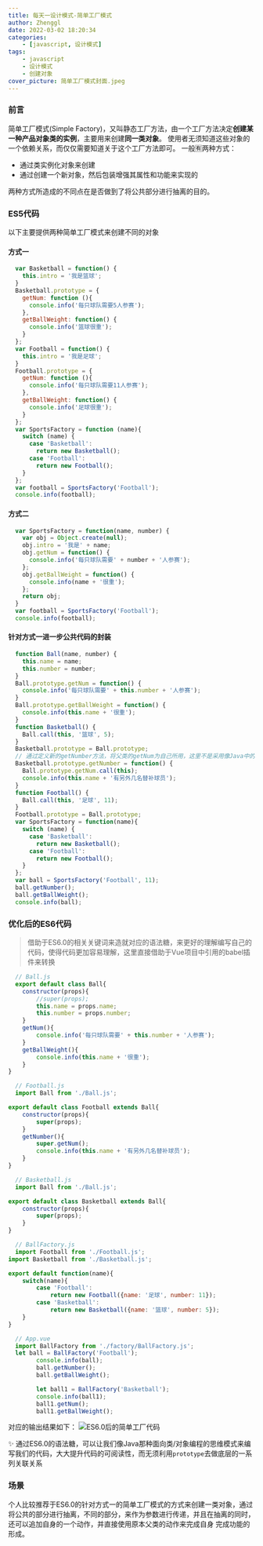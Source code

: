 ```yaml
---
title: 每天一设计模式-简单工厂模式
author: Zhenggl
date: 2022-03-02 18:20:34
categories:
    - [javascript, 设计模式]
tags:
    - javascript
    - 设计模式
    - 创建对象
cover_picture: 简单工厂模式封面.jpeg
---
```


### 前言
简单工厂模式(Simple Factory)，又叫静态工厂方法，由一个工厂方法决定**创建某一种产品对象类的实例**，主要用来创建**同一类对象**。
使用者无须知道这些对象的一个依赖关系，而仅仅需要知道关于这个工厂方法即可。
一般🈶️两种方式：
+ 通过类实例化对象来创建
+ 通过创建一个新对象，然后包装增强其属性和功能来实现的

两种方式所造成的不同点在是否做到了将公共部分进行抽离的目的。

### ES5代码
以下主要提供两种简单工厂模式来创建不同的对象

#### 方式一
```javascript
  var Basketball = function() {
    this.intro = '我是篮球';
  }
  Basketball.prototype = {
	getNum: function (){
	  console.info('每只球队需要5人参赛');
	},
	getBallWeight: function() {
	  console.info('篮球很重');
	}
  };
  var Football = function() {
    this.intro = '我是足球';
  }
  Football.prototype = {
	getNum: function (){
	  console.info('每只球队需要11人参赛');
	},
	getBallWeight: function() {
	  console.info('足球很重');
	}
  };
  var SportsFactory = function (name){
  	switch (name) {
  	  case 'Basketball':
  	  	return new Basketball();
  	  case 'Football':
  	  	return new Football();
  	}
  };
  var football = SportsFactory('Football');
  console.info(football);
```

#### 方式二
```javascript
  var SportsFactory = function(name, number) {
    var obj = Object.create(null);
    obj.intro = '我是' + name;
    obj.getNum = function() {
      console.info('每只球队需要' + number + '人参赛');
    };
    obj.getBallWeight = function() {
      console.info(name + '很重');
    };
    return obj;
  }
  var football = SportsFactory('Football');
  console.info(football);
```
#### 针对方式一进一步公共代码的封装
```javascript
  function Ball(name, number) {
    this.name = name;
    this.number = number;
  }
  Ball.prototype.getNum = function() {
    console.info('每只球队需要' + this.number + '人参赛');
  }
  Ball.prototype.getBallWeight = function() {
    console.info(this.name + '很重');
  }
  function Basketball() {
    Ball.call(this, '篮球', 5);
  }
  Basketball.prototype = Ball.prototype;
  // 通过定义新的getNumber方法，将父类的getNum为自己所用，这里不是采用像Java中的父类方法重载的方式 
  Basketball.prototype.getNumber = function() {
    Ball.prototype.getNum.call(this);
    console.info(this.name + '有另外几名替补球员');
  }
  function Football() {
    Ball.call(this, '足球', 11);
  }
  Football.prototype = Ball.prototype;
  var SportsFactory = function(name){
  	switch (name) {
  	  case 'Basketball':
  	  	return new Basketball();
  	  case 'Football':
  	  	return new Football();
  	}
  };
  var ball = SportsFactory('Football', 11);
  ball.getNumber();
  ball.getBallWeight();
  console.info(ball);
```

### 优化后的ES6代码
> 借助于ES6.0的相关关键词来造就对应的语法糖，来更好的理解编写自己的代码，使得代码更加容易理解，这里直接借助于Vue项目中引用的babel插件来转换

```javascript
  // Ball.js
  export default class Ball{
	constructor(props){
		//super(props);
		this.name = props.name;
      	this.number = props.number;
	}
	getNum(){
    	console.info('每只球队需要' + this.number + '人参赛');
    }
    getBallWeight(){
    	console.info(this.name + '很重');
    }
}
```
```javascript
  // Football.js
  import Ball from './Ball.js';

export default class Football extends Ball{
	constructor(props){
		super(props);
	}
	getNumber(){
		super.getNum();
		console.info(this.name + '有另外几名替补球员');
	}
}
```
```javascript
  // Basketball.js
  import Ball from './Ball.js';

export default class Basketball extends Ball{
	constructor(props){
		super(props);
	}
}
```
```javascript
  // BallFactory.js
  import Football from './Football.js';
import Basketball from './Basketball.js';

export default function(name){
	switch(name){
		case 'Football':
			return new Football({name: '足球', number: 11});
		case 'Basketball':
			return new Basketball({name: '篮球', number: 5});
	}
}
```
```javascript
  // App.vue
  import BallFactory from './factory/BallFactory.js';
  let ball = BallFactory('Football');
		console.info(ball);
		ball.getNumber();
		ball.getBallWeight();

		let ball1 = BallFactory('Basketball');
		console.info(ball1);
		ball1.getNum();
		ball1.getBallWeight();
```
对应的输出结果如下：
![ES6.0后的简单工厂代码](ES6.0后的简单工厂代码.png)

✨ 通过ES6.0的语法糖，可以让我们像Java那种面向类/对象编程的思维模式来编写我们的代码，大大提升代码的可阅读性，而无须利用`prototype`去做底层的一系列关联关系

### 场景
个人比较推荐于ES6.0的针对方式一的简单工厂模式的方式来创建一类对象，通过将公共的部分进行抽离，不同的部分，来作为参数进行传递，并且在抽离的同时，还可以追加自身的一个动作，并直接使用原本父类的动作来完成自身
完成功能的形成。
